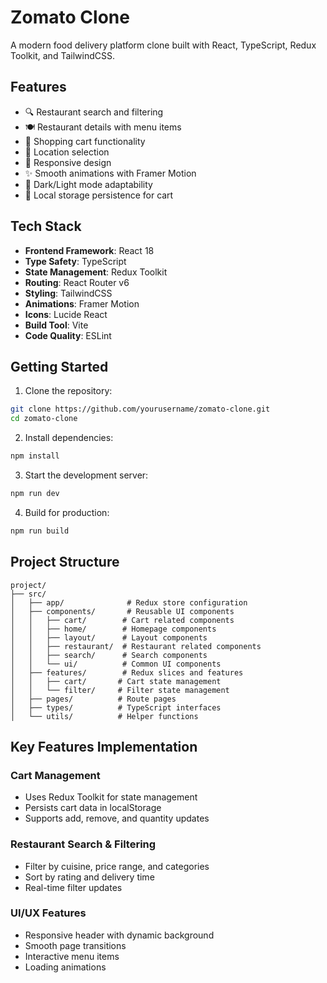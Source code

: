 # Zomato Clone

A modern food delivery platform clone built with React, TypeScript, Redux Toolkit, and TailwindCSS.


## Features

- 🔍 Restaurant search and filtering
- 🍽️ Restaurant details with menu items
- 🛒 Shopping cart functionality
- 📍 Location selection
- 🎨 Responsive design
- ✨ Smooth animations with Framer Motion
- 🌙 Dark/Light mode adaptability
- 💾 Local storage persistence for cart

## Tech Stack

- **Frontend Framework**: React 18
- **Type Safety**: TypeScript
- **State Management**: Redux Toolkit
- **Routing**: React Router v6
- **Styling**: TailwindCSS
- **Animations**: Framer Motion
- **Icons**: Lucide React
- **Build Tool**: Vite
- **Code Quality**: ESLint

## Getting Started

1. Clone the repository:
```sh
git clone https://github.com/yourusername/zomato-clone.git
cd zomato-clone
````

2. Install dependencies:
```sh
npm install
```

3. Start the development server:
```sh
npm run dev
```

4. Build for production:
```sh
npm run build
```

## Project Structure

```
project/
├── src/
│   ├── app/              # Redux store configuration
│   ├── components/       # Reusable UI components
│   │   ├── cart/        # Cart related components
│   │   ├── home/        # Homepage components
│   │   ├── layout/      # Layout components
│   │   ├── restaurant/  # Restaurant related components
│   │   ├── search/      # Search components
│   │   └── ui/          # Common UI components
│   ├── features/        # Redux slices and features
│   │   ├── cart/       # Cart state management
│   │   └── filter/     # Filter state management
│   ├── pages/          # Route pages
│   ├── types/          # TypeScript interfaces
│   └── utils/          # Helper functions
```

## Key Features Implementation

### Cart Management
- Uses Redux Toolkit for state management
- Persists cart data in localStorage
- Supports add, remove, and quantity updates

### Restaurant Search & Filtering
- Filter by cuisine, price range, and categories
- Sort by rating and delivery time
- Real-time filter updates

### UI/UX Features
- Responsive header with dynamic background
- Smooth page transitions
- Interactive menu items
- Loading animations
